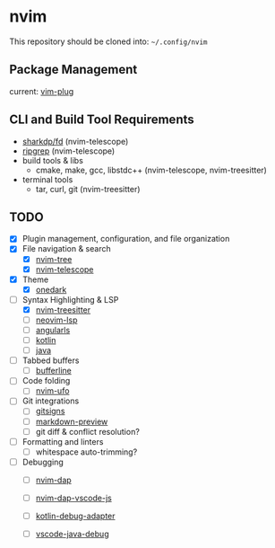 # nvim

This repository should be cloned into: `~/.config/nvim`

## Package Management

current: [vim-plug](https://github.com/junegunn/vim-plug)

## CLI and Build Tool Requirements
- [sharkdp/fd](https://github.com/sharkdp/fd) (nvim-telescope)
- [ripgrep](https://github.com/BurntSushi/ripgrep) (nvim-telescope)
- build tools & libs
  - cmake, make, gcc, libstdc++ (nvim-telescope, nvim-treesitter)
- terminal tools
  - tar, curl, git (nvim-treesitter)

## TODO
- [x] Plugin management, configuration, and file organization
- [x] File navigation & search
  - [x] [nvim-tree](https://github.com/nvim-tree/nvim-tree.lua)
  - [x] [nvim-telescope](https://github.com/nvim-telescope/telescope.nvim)
- [x] Theme
  - [x] [onedark](https://github.com/navarasu/onedark.nvim)
- [ ] Syntax Highlighting & LSP 
  - [x] [nvim-treesitter](https://github.com/nvim-treesitter/nvim-treesitter)
  - [ ] [neovim-lsp](https://github.com/neovim/nvim-lspconfig)
  - [ ] [angularls](https://www.andersevenrud.net/neovim.github.io/lsp/configurations/angularls/)
  - [ ] [kotlin](https://www.andersevenrud.net/neovim.github.io/lsp/configurations/kotlin_language_server/)
  - [ ] [java](https://www.andersevenrud.net/neovim.github.io/lsp/configurations/java_language_server/)
- [ ] Tabbed buffers
  - [ ] [bufferline](https://github.com/akinsho/bufferline.nvim)
- [ ] Code folding
  - [ ] [nvim-ufo](https://github.com/kevinhwang91/nvim-ufo?tab=readme-ov-file)
- [ ] Git integrations
  - [ ] [gitsigns](https://github.com/lewis6991/gitsigns.nvim)
  - [ ] [markdown-preview](https://github.com/iamcco/markdown-preview.nvim)
  - [ ] git diff & conflict resolution?
- [ ] Formatting and linters
  - [ ] whitespace auto-trimming?
- [ ] Debugging
  - [ ] [nvim-dap](https://github.com/mfussenegger/nvim-dap)
  - [ ] [nvim-dap-vscode-js](https://github.com/mxsdev/nvim-dap-vscode-js)
  - [ ] [kotlin-debug-adapter](https://github.com/fwcd/kotlin-debug-adapter)
  - [ ] [vscode-java-debug](https://github.com/Microsoft/vscode-java-debug)

